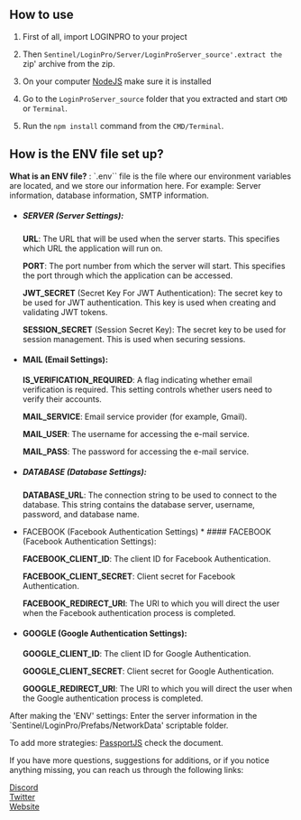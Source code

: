 How to use
----------

1. First of all, import LOGINPRO to your project

2. Then `Sentinel/LoginPro/Server/LoginProServer_source'.extract the `zip' archive from the zip.

3. On your computer [NodeJS](https://nodejs.org/) make sure it is installed

4. Go to the `LoginProServer_source` folder that you extracted and start `CMD` or `Terminal`.

5. Run the `npm install` command from the `CMD/Terminal`.


How is the ENV file set up?
------------------------------------------------------

**What is an ENV file?** : `.env`` file is the file where our environment variables are located, and we store our information here. For example: Server information, database information, SMTP information.

* ##### SERVER (Server Settings):

    **URL**: The URL that will be used when the server starts. This specifies which URL the application will run on.
    
    **PORT**: The port number from which the server will start. This specifies the port through which the application can be accessed.
    
    **JWT_SECRET** (Secret Key For JWT Authentication): The secret key to be used for JWT authentication. This key is used when creating and validating JWT tokens.
    
    **SESSION_SECRET** (Session Secret Key): The secret key to be used for session management. This is used when securing sessions.
* #### MAIL (Email Settings):

    **IS_VERIFICATION_REQUIRED**: A flag indicating whether email verification is required. This setting controls whether users need to verify their accounts.

    **MAIL_SERVICE**: Email service provider (for example, Gmail).

    **MAIL_USER**: The username for accessing the e-mail service.

    **MAIL_PASS**: The password for accessing the e-mail service.

* ##### DATABASE (Database Settings):

    **DATABASE_URL**: The connection string to be used to connect to the database. This string contains the database server, username, password, and database name.

* FACEBOOK (Facebook Authentication Settings) * #### FACEBOOK (Facebook Authentication Settings):

    **FACEBOOK_CLIENT_ID**: The client ID for Facebook Authentication.

    **FACEBOOK_CLIENT_SECRET**: Client secret for Facebook Authentication.

    **FACEBOOK_REDIRECT_URI**: The URI to which you will direct the user when the Facebook authentication process is completed.

* #### GOOGLE (Google Authentication Settings):

    **GOOGLE_CLIENT_ID**: The client ID for Google Authentication.

    **GOOGLE_CLIENT_SECRET**: Client secret for Google Authentication.

    **GOOGLE_REDIRECT_URI**: The URI to which you will direct the user when the Google authentication process is completed.

After making the 'ENV' settings:
    Enter the server information in the `Sentinel/LoginPro/Prefabs/NetworkData' scriptable folder.

To add more strategies: 
    [PassportJS](https://www.passportjs.org/docs/) check the document.

If you have more questions, suggestions for additions, or if you notice anything missing, you can reach us through the following links:

[Discord](https://discord.com/invite/ShG2erm9QQ)  
[Twitter](https://twitter.com/SentinelGa54657)  
[Website](https://sentinelasset.store)
